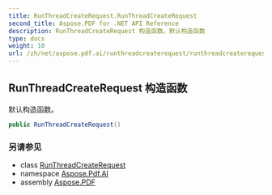 ```yaml
---
title: RunThreadCreateRequest.RunThreadCreateRequest
second_title: Aspose.PDF for .NET API Reference
description: RunThreadCreateRequest 构造函数。默认构造函数
type: docs
weight: 10
url: /zh/net/aspose.pdf.ai/runthreadcreaterequest/runthreadcreaterequest/
---
```

## RunThreadCreateRequest 构造函数

默认构造函数。

```csharp
public RunThreadCreateRequest()
```

### 另请参见

* class [RunThreadCreateRequest](../)
* namespace [Aspose.Pdf.AI](../../../aspose.pdf.ai/)
* assembly [Aspose.PDF](../../../)